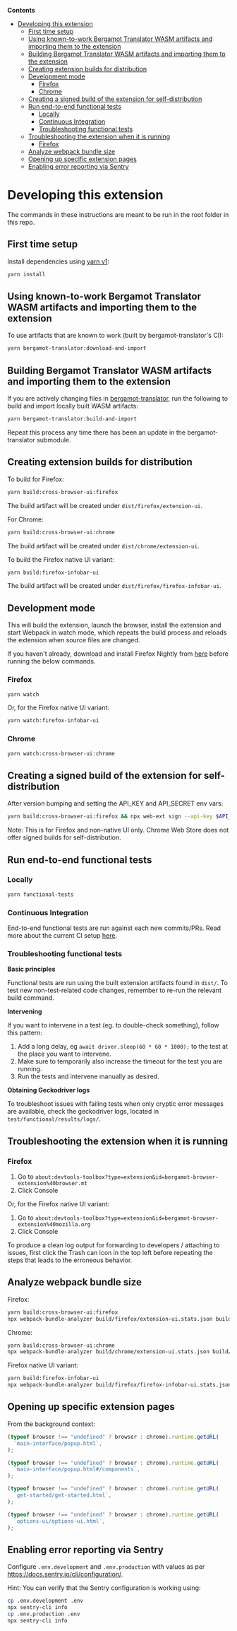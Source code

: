 <!-- START doctoc generated TOC please keep comment here to allow auto update -->
<!-- DON'T EDIT THIS SECTION, INSTEAD RE-RUN doctoc TO UPDATE -->

**Contents**

- [Developing this extension](#developing-this-extension)
  - [First time setup](#first-time-setup)
  - [Using known-to-work Bergamot Translator WASM artifacts and importing them to the extension](#using-known-to-work-bergamot-translator-wasm-artifacts-and-importing-them-to-the-extension)
  - [Building Bergamot Translator WASM artifacts and importing them to the extension](#building-bergamot-translator-wasm-artifacts-and-importing-them-to-the-extension)
  - [Creating extension builds for distribution](#creating-extension-builds-for-distribution)
  - [Development mode](#development-mode)
    - [Firefox](#firefox)
    - [Chrome](#chrome)
  - [Creating a signed build of the extension for self-distribution](#creating-a-signed-build-of-the-extension-for-self-distribution)
  - [Run end-to-end functional tests](#run-end-to-end-functional-tests)
    - [Locally](#locally)
    - [Continuous Integration](#continuous-integration)
    - [Troubleshooting functional tests](#troubleshooting-functional-tests)
  - [Troubleshooting the extension when it is running](#troubleshooting-the-extension-when-it-is-running)
    - [Firefox](#firefox-1)
  - [Analyze webpack bundle size](#analyze-webpack-bundle-size)
  - [Opening up specific extension pages](#opening-up-specific-extension-pages)
  - [Enabling error reporting via Sentry](#enabling-error-reporting-via-sentry)

<!-- END doctoc generated TOC please keep comment here to allow auto update -->

# Developing this extension

The commands in these instructions are meant to be run in the root folder in this repo.

## First time setup

Install dependencies using [yarn v1](https://classic.yarnpkg.com/en/docs/install/):

```bash
yarn install
```

## Using known-to-work Bergamot Translator WASM artifacts and importing them to the extension

To use artifacts that are known to work (built by bergamot-translator's CI):

```bash
yarn bergamot-translator:download-and-import
```

## Building Bergamot Translator WASM artifacts and importing them to the extension

If you are actively changing files in [bergamot-translator](../bergamot-translator/README.md), run the following to build and import locally built WASM artifacts:

```bash
yarn bergamot-translator:build-and-import
```

Repeat this process any time there has been an update in the bergamot-translator submodule.

## Creating extension builds for distribution

To build for Firefox:

```bash
yarn build:cross-browser-ui:firefox
```

The build artifact will be created under `dist/firefox/extension-ui`.

For Chrome:

```bash
yarn build:cross-browser-ui:chrome
```

The build artifact will be created under `dist/chrome/extension-ui`.

To build the Firefox native UI variant:

```bash
yarn build:firefox-infobar-ui
```

The build artifact will be created under `dist/firefox/firefox-infobar-ui`.

## Development mode

This will build the extension, launch the browser, install the extension and start Webpack in watch mode, which repeats the build process and reloads the extension when source files are changed.

If you haven't already, download and install Firefox Nightly from [here](https://www.mozilla.org/en-US/firefox/channel/desktop/) before running the below commands.

### Firefox

```bash
yarn watch
```

Or, for the Firefox native UI variant:

```bash
yarn watch:firefox-infobar-ui
```

### Chrome

```bash
yarn watch:cross-browser-ui:chrome
```

## Creating a signed build of the extension for self-distribution

After version bumping and setting the API_KEY and API_SECRET env vars:

```bash
yarn build:cross-browser-ui:firefox && npx web-ext sign --api-key $API_KEY --api-secret $API_SECRET
```

Note: This is for Firefox and non-native UI only. Chrome Web Store does not offer signed builds for self-distribution.

## Run end-to-end functional tests

### Locally

```bash
yarn functional-tests
```

### Continuous Integration

End-to-end functional tests are run against each new commits/PRs. Read more about the current CI setup [here](./CI.md).

### Troubleshooting functional tests

**Basic principles**

Functional tests are run using the built extension artifacts found in `dist/`. To test new non-test-related code changes, remember to re-run the relevant build command.

**Intervening**

If you want to intervene in a test (eg. to double-check something), follow this pattern:

1. Add a long delay, eg `await driver.sleep(60 * 60 * 1000);` to the test at the place you want to intervene.
2. Make sure to temporarily also increase the timeout for the test you are running.
3. Run the tests and intervene manually as desired.

**Obtaining Geckodriver logs**

To troubleshoot issues with failing tests when only cryptic error messages are available, check the geckodriver logs, located in `test/functional/results/logs/`.

## Troubleshooting the extension when it is running

### Firefox

1. Go to `about:devtools-toolbox?type=extension&id=bergamot-browser-extension%40browser.mt`
2. Click Console

Or, for the Firefox native UI variant:

1. Go to `about:devtools-toolbox?type=extension&id=bergamot-browser-extension%40mozilla.org`
2. Click Console

To produce a clean log output for forwarding to developers / attaching to issues, first click the Trash can icon in the top left before repeating the steps that leads to the erroneous behavior.

## Analyze webpack bundle size

Firefox:

```bash
yarn build:cross-browser-ui:firefox
npx webpack-bundle-analyzer build/firefox/extension-ui.stats.json build/firefox/extension-ui
```

Chrome:

```bash
yarn build:cross-browser-ui:chrome
npx webpack-bundle-analyzer build/chrome/extension-ui.stats.json build/chrome/extension-ui
```

Firefox native UI variant:

```bash
yarn build:firefox-infobar-ui
npx webpack-bundle-analyzer build/firefox/firefox-infobar-ui.stats.json build/firefox/firefox-infobar-ui
```

## Opening up specific extension pages

From the background context:

```javascript
(typeof browser !== "undefined" ? browser : chrome).runtime.getURL(
  `main-interface/popup.html`,
);
```

```javascript
(typeof browser !== "undefined" ? browser : chrome).runtime.getURL(
  `main-interface/popup.html#/components`,
);
```

```javascript
(typeof browser !== "undefined" ? browser : chrome).runtime.getURL(
  `get-started/get-started.html`,
);
```

```javascript
(typeof browser !== "undefined" ? browser : chrome).runtime.getURL(
  `options-ui/options-ui.html`,
);
```

## Enabling error reporting via Sentry

Configure `.env.development` and `.env.production` with values as per https://docs.sentry.io/cli/configuration/.

Hint: You can verify that the Sentry configuration is working using:

```bash
cp .env.development .env
npx sentry-cli info
cp .env.production .env
npx sentry-cli info
```
